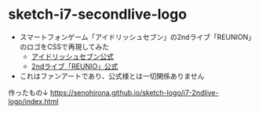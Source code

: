 # sketch-i7-secondlive-logo

- スマートフォンゲーム「アイドリッシュセブン」の2ndライブ「REUNION」のロゴをCSSで再現してみた
    - [アイドリッシュセブン公式](https://idolish7.com/)
    - [2ndライブ「REUNIO」公式](https://idolish7.com/2ndlive/)
- これはファンアートであり、公式様とは一切関係ありません


作ったもの↓
https://senohirona.github.io/sketch-logo/i7-2ndlive-logo/index.html
